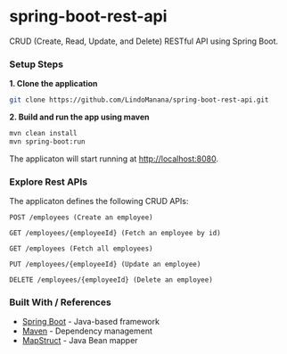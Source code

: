 # spring-boot-rest-api
CRUD (Create, Read, Update, and Delete) RESTful API using Spring Boot.

### Setup Steps
**1. Clone the application**

```bash
git clone https://github.com/LindoManana/spring-boot-rest-api.git
```

**2. Build and run the app using maven**

```bash
mvn clean install
mvn spring-boot:run
```

The applicaton will start running at <http://localhost:8080>.

###  Explore Rest APIs
The applicaton defines the following CRUD APIs:

    POST /employees (Create an employee)
    
    GET /employees/{employeeId} (Fetch an employee by id)
    
    GET /employees (Fetch all employees)
    
    PUT /employees/{employeeId} (Update an employee)
    
    DELETE /employees/{employeeId} (Delete an employee)

###  Built With / References

* [Spring Boot](https://spring.io/projects/spring-boot) - Java-based framework
* [Maven](https://maven.apache.org/) - Dependency management
* [MapStruct](https://mapstruct.org/) - Java Bean mapper